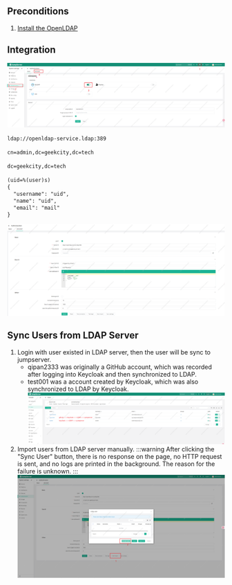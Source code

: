 ## Preconditions
1. [Install the OpenLDAP](/docs/notes/others/openldap/Install)

## Integration
![](./imgs/integrate-ldap-1.png)

```
ldap://openldap-service.ldap:389

cn=admin,dc=geekcity,dc=tech

dc=geekcity,dc=tech

(uid=%(user)s)
{
  "username": "uid",
  "name": "uid",
  "email": "mail"
}
```
![](./imgs/integrate-ldap-2.png)

## Sync Users from LDAP Server
1. Login with user existed in LDAP server, then the user will be sync to jumpserver.
   - qipan2333 was originally a GitHub account, which was recorded after logging into Keycloak and then synchronized to LDAP.
   - test001 was a account created by Keycloak, which was also synchronized to LDAP by Keycloak.
    ![](./imgs/integrate-ldap-4.png)
2. Import users from LDAP server manually.
   :::warning
   After clicking the "Sync User" button, there is no response on the page, no HTTP request is sent, and no logs are printed in the background. The reason for the failure is unknown.
   :::
   ![](./imgs/integrate-ldap-3.png)